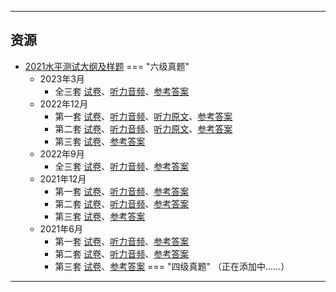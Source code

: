 <!--
## 课程总览  
- 难度评分 Nan / 10 （0 份）  
- 实用评分 Nan / 10 （0 份）  
-->

---

## 资源  
- [2021水平测试大纲及样题](https://lz.qaiu.top/parser?url=https://cqu-openlib.lanzouh.com/iOgu41uqa6ed)
=== "六级真题"
    * 2023年3月  
        * 全三套 [试卷](https://lz.qaiu.top/parser?url=https://cqu-openlib.lanzout.com/izSGs1v4xk1g)、[听力音频](https://lz.qaiu.top/parser?url=https://cqu-openlib.lanzout.com/iTzFq1v4xjji)、[参考答案](https://lz.qaiu.top/parser?url=https://cqu-openlib.lanzout.com/iZKlv1v4ximf)  
    * 2022年12月  
        * 第一套 [试卷](https://lz.qaiu.top/parser?url=https://cqu-openlib.lanzout.com/ipiYA1v4wnob)、[听力音频](https://lz.qaiu.top/parser?url=https://cqu-openlib.lanzout.com/iM9T61v4wmwd)、[听力原文](https://lz.qaiu.top/parser?url=https://cqu-openlib.lanzout.com/i1jjN1v4wjsb)、[参考答案](https://lz.qaiu.top/parser?url=https://cqu-openlib.lanzout.com/iYbVM1v4wjpi)  
        * 第二套 [试卷](https://lz.qaiu.top/parser?url=https://cqu-openlib.lanzout.com/ifhQi1v4wvsd)、[听力音频](https://lz.qaiu.top/parser?url=https://cqu-openlib.lanzout.com/ixdTz1v4wuze)、[听力原文](https://lz.qaiu.top/parser?url=https://cqu-openlib.lanzout.com/isD9Y1v4wsmj)、[参考答案](https://lz.qaiu.top/parser?url=https://cqu-openlib.lanzout.com/irVyC1v4wsli)  
        * 第三套 [试卷](https://lz.qaiu.top/parser?url=https://cqu-openlib.lanzout.com/iUtLG1v4wqkf)、[参考答案](https://lz.qaiu.top/parser?url=https://cqu-openlib.lanzout.com/ip3TQ1v4wpze)  
    * 2022年9月  
        * 全三套 [试卷](https://lz.qaiu.top/parser?url=https://cqu-openlib.lanzout.com/iXXcT1v4unqb)、[听力音频](https://lz.qaiu.top/parser?url=https://cqu-openlib.lanzout.com/iw1Sj1v4unmh)、[参考答案](https://lz.qaiu.top/parser?url=https://cqu-openlib.lanzout.com/iK4LJ1v4unni)  
    * 2021年12月
        * 第一套 [试卷](https://cqu-openlib.lanzout.com/iOcwR1v5y2aj)、[听力音频](https://cqu-openlib.lanzout.com/ileGO1v5y27g)、[参考答案](https://cqu-openlib.lanzout.com/iqM2b1v5y1dg)
        * 第二套 [试卷](https://cqu-openlib.lanzout.com/io8f91v5y39e)、[听力音频](https://cqu-openlib.lanzout.com/iwifX1v5y37c)、[参考答案](https://cqu-openlib.lanzout.com/imGE81v5y2hg)
        * 第三套 [试卷](https://cqu-openlib.lanzout.com/iSFew1v5y2fe)、[参考答案](https://cqu-openlib.lanzout.com/iwpwq1v5y2cb)
    * 2021年6月
        * 第一套 [试卷](https://lz.qaiu.top/parser?url=https://cqu-openlib.lanzout.com/iggb11v5xxaj)、[听力音频](https://lz.qaiu.top/parser?url=https://cqu-openlib.lanzout.com/is90b1v5xx8h)、[参考答案](https://lz.qaiu.top/parser?url=https://cqu-openlib.lanzout.com/iC1hE1v5xweh)
        * 第二套 [试卷](https://lz.qaiu.top/parser?url=https://cqu-openlib.lanzout.com/iEpsl1v5xyje)、[听力音频](https://lz.qaiu.top/parser?url=https://cqu-openlib.lanzout.com/icjhX1v5xyhc)、[参考答案](https://lz.qaiu.top/parser?url=https://cqu-openlib.lanzout.com/i5KIy1v5xxrg)
        * 第三套 [试卷](https://lz.qaiu.top/parser?url=https://cqu-openlib.lanzout.com/i8VY21v5xxih)、[参考答案](https://lz.qaiu.top/parser?url=https://cqu-openlib.lanzout.com/iFU5n1v5xxgf)
=== "四级真题"
    （正在添加中……）  

---

<!--
## 教师们  
- #### 黎虹伶  
    - 内容评分 4/10 （1 份）  
    - 分数评分 6/10 （1 份）  
    - 对该老师的评价：  
        `
        每周作业布置很多，特别花费时间，做英语作业的时间仅次于高数。云班课布置寒假作业，每周都要按时交，寒假作业的得分还是互评的，个人感觉不太公平，因为云班课的分数也跟平时成绩相关。寒假说的是忘交就开学口头分享，开学第一节课说忘交了没分就没分。而且寒假作业在云班课的经验值还特别高，基本上忘交一次后面一学期作业就算好好做也难以把班级排名刷上去了，一杆子把人打死。布置作业也总是不说清楚要求，前一周告诉你下一周要小组汇报，也没有说汇报的时间限制，结果后面要汇报的时候突然给你说一个规定时间。
        `   
- #### 孙凌  
    - 内容评分 5.5/10 （2 份）  
    - 分数评分 4/10 （2 份）  
    - 对该老师的评价：  
        `
        雷，作业很多事很多。
        `   
        `
        作业太多了，又多又杂，每周作业都很多，读的，做的，还有pre，给我的大一带来了深深的痛苦。
        `  
-->